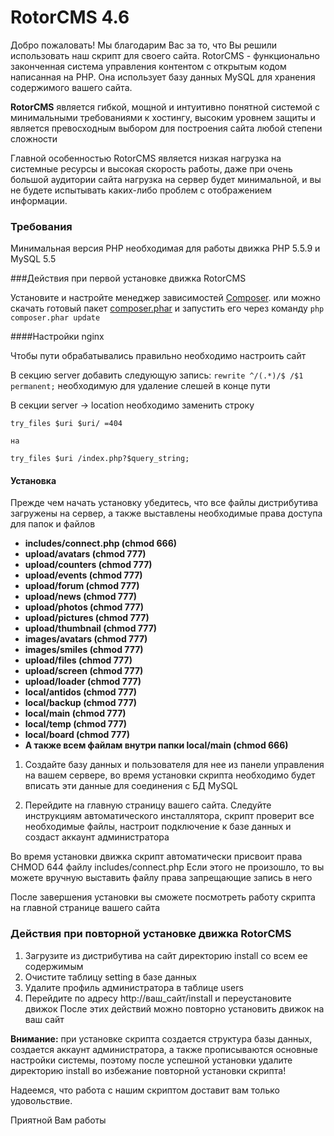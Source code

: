 RotorCMS 4.6
=========

Добро пожаловать!
Мы благодарим Вас за то, что Вы решили использовать наш скрипт для своего сайта. RotorCMS - функционально законченная система управления контентом с открытым кодом написанная на PHP. Она использует базу данных MySQL для хранения содержимого вашего сайта.

**RotorCMS** является гибкой, мощной и интуитивно понятной системой с минимальными требованиями к хостингу, высоким уровнем защиты и является превосходным выбором для построения сайта любой степени сложности

Главной особенностью RotorCMS является низкая нагрузка на системные ресурсы и высокая скорость работы, даже при очень большой аудитории сайта нагрузка на сервер будет минимальной, и вы не будете испытывать каких-либо проблем с отображением информации.

### Требования

Минимальная версия PHP необходимая для работы движка PHP 5.5.9 и MySQL 5.5

###Действия при первой установке движка RotorCMS

Установите и настройте менеджер зависимостей [Composer](https://getcomposer.org).
или можно скачать готовый пакет 
 [composer.phar](https://getcomposer.org/composer.phar)
 и запустить его через команду
`php composer.phar update`

####Настройки nginx

Чтобы пути обрабатывались правильно необходимо настроить сайт

В секцию server добавить следующую запись: `rewrite ^/(.*)/$ /$1 permanent;` необходимую для удаление слешей в конце пути

В секции server -> location необходимо заменить строку

```
try_files $uri $uri/ =404

на

try_files $uri /index.php?$query_string;
```
#### Установка
Прежде чем начать установку убедитесь, что все файлы дистрибутива загружены на сервер, а также выставлены необходимые права доступа для папок и файлов

 * **includes/connect.php (chmod 666)**
 * **upload/avatars (chmod 777)**
 * **upload/counters (chmod 777)**
 * **upload/events (chmod 777)**
 * **upload/forum (chmod 777)**
 * **upload/news (chmod 777)**
 * **upload/photos (chmod 777)**
 * **upload/pictures (chmod 777)**
 * **upload/thumbnail (chmod 777)**
 * **images/avatars (chmod 777)**
 * **images/smiles (chmod 777)**
 * **upload/files (chmod 777)**
 * **upload/screen (chmod 777)**
 * **upload/loader (chmod 777)**
 * **local/antidos (chmod 777)**
 * **local/backup (chmod 777)**
 * **local/main (chmod 777)**
 * **local/temp (chmod 777)**
 * **local/board (chmod 777)**
 * **А также всем файлам внутри папки local/main (chmod 666)**


1. Создайте базу данных и пользователя для нее из панели управления на вашем сервере, во время установки скрипта необходимо будет вписать эти данные для соединения с БД MySQL

2. Перейдите на главную страницу вашего сайта. Следуйте инструкциям автоматического инсталлятора, скрипт проверит все необходимые файлы, настроит подключение к базе данных и создаст аккаунт администратора

Во время установки движка скрипт автоматически присвоит права CHMOD 644 файлу includes/connect.php
Если этого не произошло, то вы можете вручную выставить файлу права запрещающие запись в него

После завершения установки вы сможете посмотреть работу скрипта на главной странице вашего сайта

### Действия при повторной установке движка RotorCMS
 1. Загрузите из дистрибутива на сайт директорию install со всем ее содержимым
 2. Очистите таблицу setting в базе данных
 3. Удалите профиль администратора в таблице users
 4. Перейдите по адресу http://ваш_сайт/install и переустановите движок
После этих действий можно повторно установить движок на ваш сайт

**Внимание:** при установке скрипта создается структура базы данных, создается аккаунт администратора, а также прописываются основные настройки системы, поэтому после успешной установки удалите директорию install во избежание повторной установки скрипта!

Надеемся, что работа с нашим скриптом доставит вам только удовольствие.

Приятной Вам работы
